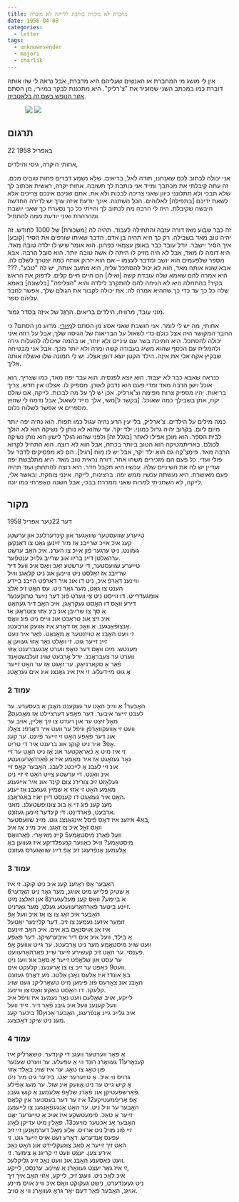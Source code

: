 ```yaml
---
title: מחברת לא מוכרת כותבת ללייקה לא מוכרת
date: 1958-04-08
categories:
  - letter
tags:
  - unknownsender
  - majori
  - charlik
---
```


אין לי מושג מי המחברת או האנשים שעליהם היא מדברת, אבל נראה לי שזו אותה דוברת כמו במכתב
השני שמזכיר את "צ'רליק".
היא מתכננת לבקר במיורי, מן הסתם [אזור הנופש בשם זה בלאטביה](https://en.wikipedia.org/wiki/Majori).

<figure class="half">
    <a  href="/pupko-papers/assets/images/1958-04-08-unknown-sender-1.jpg">
    <img src="/pupko-papers/assets/images/1958-04-08-unknown-sender-1.jpg"></a>
    <a  href="/pupko-papers/assets/images/1958-04-08-unknown-sender-2.jpg">
    <img src="/pupko-papers/assets/images/1958-04-08-unknown-sender-2.jpg"></a>
</figure>

## תרגום

22 באפריל 1958

אחותי היקרה, גיסי והילדים,

אני יכולה לכתוב לכם שאנחנו, תודה לאל, בריאים. שלא נשמע דברים פחות טובים מכם.
זה עתה קיבלתי את מכתבך ומייד אני כותבת לך תשובה.
אחות יקרה, ראשית אכתוב לך שלא תבכי ולא תתלונני כיוון שאני צריכה לבכות ולא את.
אתם שניכם אינכם צריכים אלא לשאת ידיכם [בתפילה] לאלוהים. הכל
השתנה. אינך יודעת איזה ערך יש לדירה החדשה היבשה שקיבלת.
היה לי הרבה מה לכתוב לך והייתי כל כך נסערת כך שאני יושבת ומהרהרת ואיני
יודעת ממה להתחיל.

זה כבר שבוע מאז דורה עזבה והתחילה לעבוד. תהיה לה [משכורת] של 1000 לחודש. זה יהיה
טוב מאד בשבילה. רק כך היא תהיה בן אדם. הדבר שאיתו שורפים את הסיר [קובע] איך הסיר
יישבר. יודל עובד כבר באופן עצמאי כפרוון. הוא אומר שיש לו ילדה טובה מאד. היא דומה לו
מאד, אבל לא היה מזיק לוּ היתה לו אשה טובה יותר. הוא סובל הרבה. אבא מספר שלפעמים
הוא יושב ומדבר לעצמו – אם הוא יזרוק אותה כמה יצטרך לשלם לה. אבא שונא אותה מאד, הוא לא
יכול להסתכל עליה, הוא מתעב אותה, יש לה "טבע". ??? היא אמרה להם שאמא שלה עובדת
קשה [ואילו] הם חיים חיים קלים. לדפוק את הראש בקיר! בהתחלה היא לא הניחה להם להתקרב
לילדה והיא "הצליפה" [בלשונה] באמא שלה כל כך עד כדי כך שההיא אמרה לה: את יכולה לקבור
את הגולם שלך. אפשר לחבר עליהם ספר.

מוני עובד, מרוויח. הילדים בריאים. הרֶגֶל של איזֶה בסדר גמור.

אחותי, מה יש לי לומר. אני חושבת שאני אסע מן הסתם ל[מַיוׄרי](https://en.wikipedia.org/wiki/Majori).
מדוע מן הסתם? כי החבר
המקושר היה אצל כולם כדי לשאול על הבריאות של הגיסה שלך, אבל על רוזה איני יכולה
להסתכל. היא חתיכת בשר עם עיניים ולא יותר, או בהמה שיכולה להעלות גירה ולהמליח עם הכסף
שהוא משיג בעבודה קשה ומרה ולא יותר מכך.
אבל אני מבטיחה שבקיץ אקח אלי את איזֶה. הילד הקטן יוצא דופן אצלו. יש לי תמונה
שלו ואשלח אותה אליך.

כנראה שאבא כבר לא יעבוד. הוא יוצא לפנסיה. הוא עבד יפה מאד, כמו שצריך.
הוא אוכל וישן הרבה מאד ומדי פעם הוא נדבק לאורן. מספיק לו.
אצלנו אין חדש. צריך בריאות. יהיו מספיק צרות מפימֶה וצ'ארליק. אכן יש לך על מה לבכות.
לייקה, אם שוׄלם יקח, אתן בשבילֵך כמה שאוכל. [בקשר ל]משי, אלך מייד לשאול, אבל נדמה לי
שחוץ מספרים אי אפשר לשלוח כלום.

כמה מילים על הילדים. צ'ארליק, בלי עין הרע נהיה עגול כמו תפוח. הוא נהיה יפה יותר מיום ליום.
בקרוב יהיה גדול כמוני. ילד יקר. עד שהוא לא נותן לי נשיקה הוא לא הולך לבית הספר. הוא מוכן
אפילו לאחר [בגלל זה] ולפני שהוא הולך לישון הוא נותן נשיקה לכולם. באריתמטיקה הוא הטוב
ביותר בכתה, אבל הוא לא רוצה. הוא התחיל לקרוא הרבה מאד. פימֶצְ'קֶה גם הוא ילד יקר, אבל יש
לו מוח [רגיל]. הם לא מפסיקים לדבר על פולי ועדי. כל פעם הם מזכירים משהו אחר.
דורה נראית טוב מאד. היא מתלבשת יפה ועדיין יש לה את השיניים
שלה. עכשיו היא תקבל חדר. היא רוצה להתחתן ועוד תהיה פעם מאושרת. היא נעשתה עכשיו ממש
יפה. ברצינות, לייקה. אינני צוחקת.
ובאשר אלי, לייקה, לא השתניתי למרות שאני ממררת בבכי, אבל השנה הֶאֶפרתי כמו
יונה.

## מקור

דער 22טער אפריל 1958

טײַערע שוועסטער שוואׇגער און קינדערלעכ און ערשטנ  
קענ איכ אײַכ שרײַבנ אַז מיר זײַנען גאׇט צו דאַנקען  
געזונט. ניט ערגער פֿון אײַכ צו הערנ. איכ האׇב ערשט  
ערהאַלטן דײַנ בריוו אונ שרײַב גלײַכ ענטפֿער.  
טײַערע שוועסטער, די ערשטע זאַכ וואׇס איכ וועל דיר  
שרײַבנ אַז זאׇלסט ניט וויינען אונ ניט קלאׇגנ ווײַל  
וויינענ דאַרפֿ איכ, ניט דו אונ איר דאַרפֿט הייבנ ביידע  
הענט צו גאׇט, מער גאׇר ניט. עס האׇט זיכ אַלצ  
אומגעדרייט. דו ווייסט ניט צי ווערט פֿונ דער נײַער טרוקענער  
דירע וואׇס דו האׇסט געקראׇגן. איכ האׇב דיר געהאַט  
אַ סך צו שרײַבן אונ בינ אַזוי צוטראׇגן אַז  
איכ זיצ אונ טראַכט אונ ווייס ניט פֿונ וואׇס  
אׇנצופֿאַנגענ. אַ וואׇכ אַז דאׇרע איז אַוועק אַרבעטנ.  
זי וועט האׇבנ אַ טויזנטער אַ מאׇנאַט. פֿאַר איר וועט  
זײַנ זייער גוט. זי וואׇלט נאׇר אַזוי געווען אַ  
מענטש. מיט וואׇס דער טאׇפּ ווערט אׇנגעברענט  אַזוי  
ווערט ער צעבראׇכנ. יוּדל אַרבעט שוינ זעלבשטאַנד  
פֿאַר אַ סקארניאַק. ער זאׇגט אַז ער האׇט זייער  
אַ גוט מיידעלע. זי איז אינ גאַנצנ אינ אים געראׇטנ  

### עמוד 2  
האׇבער1 אַ ווײַב האׇט ער געקענט האׇבן אַ בעסערע. ער   
לעבט זייער איבער. דער פּאַפּע דערציילט אַז מאַכעס2  
מאׇל זיצט ער און רעדט צו זיך אַליין, אויב ער  
וועט זי אַוועקוואַרפֿן וויפֿל ער וועט איר דאַרפֿנ צאׇלנ  
אונ דער פּאַפּע האׇט זי זייער פֿײַנט. ער קענ  
אׇפֿ3 איר ניט קוקנ אונ ברענט איר די טריט.  
זי איז מיט אַ כֿאַראַקטער אונ אַז ניט האׇט ער זיי   
גאׇר געזאׇגט אַז איר מאַמע איז אַ פֿאַרהאׇרעוועטע  
אונ זיי לעבנ אַ לײַכטנ לעבנ. האׇבער קאׇפּ זיי  
אינ וואַנט. די ערשטע צײַט האׇט זי זיי ניט  
געלאׇזט זיכ צורירנ צום קינד אונ איר אייגענע  
מאַמע האׇט זי אַזוי אַ שמיץ געגעבנ אַז יענע  
האׇט איר געזאׇגט דו קענסט דײַן יאׇיז באַגראׇבנ.  
מענ קענ פֿונ זיי אַ בוכ צונויפֿשטעלנ. מאני  
אַרבעט, פֿאַרדינט. די קינדער זײַנען געזונט.  
באַ4 איזענ איז דאׇס פֿיסל אינגאַנצנ גוט. מײַנ שוועסטער,  
וואׇס זאׇל איכ צו זאׇגנ. איכ מיינ אַז איכ  
וועל פֿאׇרנ מיסטאׇמע5 קיינ מאיאׇרי. פֿאַרוואׇס  
מיסטאׇמע? ווײַל כאַווער קנעפּלדיקע איז געווען באַ  
אַׇלעמענ אׇנפֿרעגנ זיכ אׇפֿ דײַנ שוואׇגערס געזונט  

### עמוד 3  
האׇבער אׇפֿ ראׇזענ קענ איכ ניט קוקנ. זי איז  
אַ שטיק פֿלייש מיט אויגנ, מער גאׇר ניט האׇדער6  
אַ ביימע7 וואׇס קענ מעלעגערנ8 און זאַלצנ מיט  
זײַנע ביטער פֿאַרהאׇרעוועטע געלט, מער גאׇרניט.  
האׇבער איכ זאׇג צו צו אַז איכ וועל אׇפֿ  
זומער איזענ נעמענ צו זיכ. דער קליינער יאַטעל  
איז אַנ אויסנאַם באַ אים. איכ האׇב זײַנעם  
אַ בילד, וועל איכ אים דיר איבערשיקנ. דער פּאַפּע  
וועט שוינ מיסטאׇמע מער ניט אַרבעטנ. ער גייט אוועק אׇפֿ  
פּענסי. ער האׇט זיכ קעשירע זייער שיינ פאַרהאׇרעוועט.  
ער עסט און שלאׇפֿט זייער אַ סאַכ אונ ווענ ניט  
וועט9 כאַפּט ער זיכ צו צו אׇרענענ. קלעקט אים.  
באַ אונדז איז אַלעס נאׇכן אַלטנ. מע דאַרפֿ געזונט  
האׇבנ אונ צאׇרעס פֿונ פּימען מיט טשאַרליקנ וועט שוינ  
קלעקנ. דו האׇסט טאַקע וואׇס צו וויינענ.  
לייקע, אויב שאׇלעם וועט נאׇר נעמענ איז וויפֿל איכ  
וועל קענענ וועל איכ גיבנ פֿאַר דיר. זייד וועל  
איכ גלײַכ גיינ אׇנפֿרעגנ, האׇבער אַכוץ10 ביכער קענ  
מענ ניט שיקנ דאַכצענ.  

### עמוד 4  
אַ פּאׇר ווערטער וועגנ די קינדער. טשאַרליק איז  
קענאׇרע11 געוואׇרנ רונד ווי אַ עפּעלע. ער ווערט שענער  
פֿון טאׇג צו טאׇג. ער איז שוינ באַלד אַזוי  
גרויס ווי איכ. אַ טײַערער יאַט. ביז ער גיט מיר ניט  
אַ קיש גייט ער ניט אַוועק אינ שול. ער מעג אַפֿילע  
פֿאַרשפּעטיקן אונ פֿאַרנ שלאׇפֿ אַלעמענ אַ קוש געבנ.  
אׇפֿ אַריפֿמעטיקע12 איז ער דער בעסטער אין קלאַס  
האׇבער ער וויל ניט. ער האׇט אׇנגעפֿאַנגענ צו לייענענ  
זייער אַ סאַכ.  פֿימעטשקע איז אויכ אַ טײַערער יאַט  
האׇבער אַנ אכטער מויעכ13. פּאׇלין מיט עדיקן לאׇזנ  
זיי פֿונ מויל ניט אַרויס. אַלע מאׇל דערמאׇנען זיי זיכ  
עפּעס אַנדערש. דאׇרע זעט אויס זייער גוט. זי  
האׇט זיך זייער אַ סאַכ צוגעקליידט אונ האׇט נאׇכ  
אירע צען. יעצט וועט זי קריגנ אַ צימער. זי  
וועט כאַסענע האׇבנ אונ וועט נאׇכ זײַנ גליקלעכ.  
זי איז גאׇר יעצט געוואׇרנ אַ שיינע. ערנסט, לייקע,  
איכ לאַכ ניט. וועגנ זיכ, לייקע, אַזוי האׇב איך זיך  
ניט געענדערט, נישט געקוקט וואׇס איכ וויינ אויס מיינע  
אויגנ, האׇבער פֿאַר דעם יאׇר גראׇ געוואׇרנ ווי אַ טויב.  

